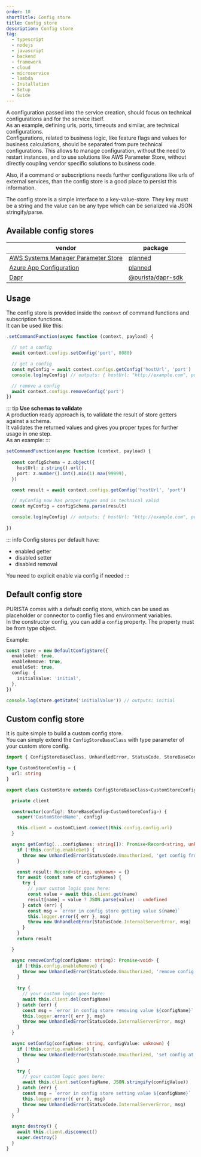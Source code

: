 ```yaml
---
order: 10
shortTitle: Config store
title: Config store
description: Config store
tag:
  - typescript
  - nodejs
  - javascript
  - backend
  - framework
  - cloud
  - microservice
  - lambda
  - Installation
  - Setup
  - Guide
---
```



A configuration passed into the service creation, should focus on technical configurations and for the service itself.  
As an example, defining urls, ports, timeouts and similar, are technical configurations.  
Configurations, related to business logic, like feature flags and values for business calculations, should be separated from pure technical configurations. This allows to manage configuration, without the need to restart instances, and to use solutions like AWS Parameter Store, without directly coupling vendor specific solutions to business code.  

Also, if a command or subscriptions needs further configurations like urls of external services, than the config store is a good place to persist this information.

The config store is a simple interface to a key-value-store. They key must be a string and the value can be any type which can be serialized via JSON stringify/parse.

## Available config stores

| vendor                                                                                  | package   |
|---                                                                                      |---        |
| [AWS Systems Manager Parameter Store](https://docs.aws.amazon.com/systems-manager/latest/userguide/systems-manager-parameter-store.html)             | [planned](https://github.com/sebastianwessel/purista/issues/104)      |
| [Azure App Configuration](https://azure.microsoft.com/en-us/products/app-configuration)   | [planned](https://github.com/sebastianwessel/purista/issues/105)      |
| [Dapr](https://dapr.io)       | [@purista/dapr-sdk](../../7._deployment/4_dapr.md) |

## Usage

The config store is provided inside the `context` of command functions and subscription functions.  
It can be used like this:

```typescript
.setCommandFunction(async function (context, payload) {

  // set a config
  await context.configs.setConfig('port', 8080)

  // get a config
  const myConfig = await context.configs.getConfig('hostUrl', 'port')
  console.log(myConfig) // outputs: { hostUrl: "http://example.com", port: 8080 }

  // remove a config
  await context.configs.removeConfig('port')
})
```

::: tip
**Use schemas to validate**  
A production ready approach is, to validate the result of store getters against a schema.  
It validates the returned values and gives you proper types for further usage in one step.  
As an example:
:::

```typescript
setCommandFunction(async function (context, payload) {
  
  const configSchema = z.object({
    hostUrl: z.string().url(),
    port: z.number().int().min(1).max(99999),
  })

  const result = await context.configs.getConfig('hostUrl', 'port')

  // myConfig now has proper types and is technical valid
  const myConfig = configSchema.parse(result)

  console.log(myConfig) // outputs: { hostUrl: "http://example.com", port: 8080 }
 
})
```

::: info
Config stores per default have:  

- enabled getter
- disabled setter
- disabled removal

You need to explicit enable via config if needed
:::

## Default config store

PURISTA comes with a default config store, which can be used as placeholder or connector to config files and environment variables.  
In the constructor config, you can add a `config` property. The property must be from type object.  

Example:

```typescript
const store = new DefaultConfigStore({
  enableGet: true,
  enableRemove: true,
  enableSet: true,
  config: {
    initialValue: 'initial',
  },
})

console.log(store.getState('initialValue')) // outputs: initial
```

## Custom config store

It is quite simple to build a custom config store.  
You can simply extend the `ConfigStoreBaseClass` with type parameter of your custom store config.

```typescript
import { ConfigStoreBaseClass, UnhandledError, StatusCode, StoreBaseConfig } from '@purista/core'

type CustomStoreConfig = {
  url: string
}

export class CustomStore extends ConfigStoreBaseClass<CustomStoreConfig> {

  private client

  constructor(config?: StoreBaseConfig<CustomStoreConfig>) {
    super('CustomStoreName', config)

    this.client = customCLient.connect(this.config.config.url)
  }

  async getConfig(...configNames: string[]): Promise<Record<string, unknown>> {
    if (!this.config.enableGet) {
      throw new UnhandledError(StatusCode.Unauthorized, 'get config from store is disabled by config')
    }

    const result: Record<string, unknown> = {}
    for await (const name of configNames) {
      try {
        // your custom logic goes here:
        const value = await this.client.get(name)
        result[name] = value ? JSON.parse(value) : undefined
      } catch (err) {
        const msg = `error in config store getting value ${name}`
        this.logger.error({ err }, msg)
        throw new UnhandledError(StatusCode.InternalServerError, msg)
      }
    }
    return result

  }

  async removeConfig(configName: string): Promise<void> {
    if (!this.config.enableRemove) {
      throw new UnhandledError(StatusCode.Unauthorized, 'remove config from store is disabled by config')
    }
    
    try {
      // your custom logic goes here:
      await this.client.del(configName)
    } catch (err) {
      const msg = `error in config store removing value ${configName}`
      this.logger.error({ err }, msg)
      throw new UnhandledError(StatusCode.InternalServerError, msg)
    }
  }

  async setConfig(configName: string, configValue: unknown) {
    if (!this.config.enableSet) {
      throw new UnhandledError(StatusCode.Unauthorized, 'set config at store is disabled by config')
    }

    try {
      // your custom logic goes here:
      await this.client.set(configName, JSON.stringify(configValue))
    } catch (err) {
      const msg = `error in config store setting value ${configName}`
      this.logger.error({ err }, msg)
      throw new UnhandledError(StatusCode.InternalServerError, msg)
    }
  }

  async destroy() {
    await this.client.disconnect()
    super.destroy()
  }
}
```
